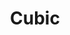 ---
title: Cubic
date: 
draft: false

# descripcion
description : Pulsera de plata 925 y microcubic

materials: Plata 925

color: Plateado

dimensions: 18cm largo

code: 03-21-0514

type: "Pulseras"

categories: []

price: $13.020,00

price_eftvo: $11.070,00

# Images
# first image will be shown in the product page
images:
  # - image: "images/path_to_image"
  # La ubicacion de las imagenes es imagenes/Pulseras/Pulseras.Microcubic/03-21-0514-cubic
  - image: "./images/pulseras/microcubic/03-21-0514.JPG"
---
